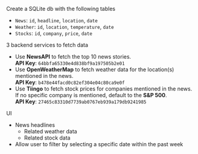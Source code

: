 Create a SQLite db with the following tables
  - `News`: `id`, `headline`, `location`, `date`
  - `Weather`: `id`, `location`, `temperature`, `date`
  - `Stocks`: `id`, `company`, `price`, `date`

3 backend services to fetch data
  - Use **NewsAPI** to fetch the top 10 news stories.  
    **API Key**: `64bbfa65330e4d838bf9a197505b2e01`
  - Use **OpenWeatherMap** to fetch weather data for the location(s) mentioned in the news.  
     **API Key**: `b478e44facd0c82ef304e04c80ca9e0f`
  - Use **Tiingo** to fetch stock prices for companies mentioned in the news.  
     If no specific company is mentioned, default to the **S&P 500**.  
     **API Key**: `27465c83310d7739ab0767eb939a179db9241985`

UI
  - News headlines
    - Related weather data
    - Related stock data
  - Allow user to filter by selecting a specific date within the past week

